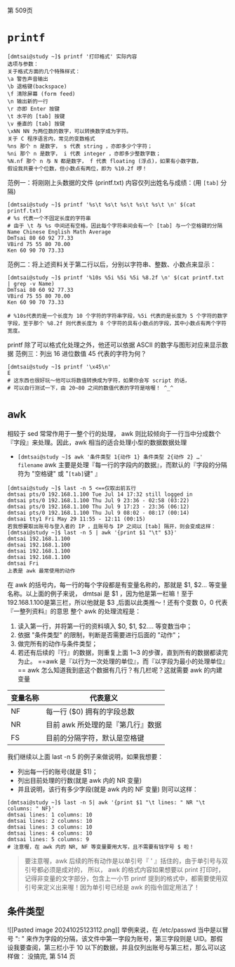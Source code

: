 第 509页
# `printf`
```shell
[dmtsai@study ~]$ printf '打印格式' 实际内容
选项与参数：
关于格式方面的几个特殊样式：
\a 警告声音输出
\b 退格键(backspace)
\f 清除屏幕 (form feed)
\n 输出新的一行
\r 亦即 Enter 按键
\t 水平的 [tab] 按键
\v 垂直的 [tab] 按键
\xNN NN 为两位数的数字，可以转换数字成为字符。
关于 C 程序语言内，常见的变数格式
%ns 那个 n 是数字， s 代表 string ，亦即多少个字符；
%ni 那个 n 是数字， i 代表 integer ，亦即多少整数字数；
%N.nf 那个 n 与 N 都是数字， f 代表 floating (浮点)，如果有小数字数，
假设我共要十个位数，但小数点有两位，即为 %10.2f 啰！
```
范例一：将刚刚上头数据的文件 (printf.txt) 内容仅列出姓名与成绩：(用 `[tab]` 分隔)
```shell
[dmtsai@study ~]$ printf '%s\t %s\t %s\t %s\t %s\t \n' $(cat printf.txt)
# %s 代表一个不固定长度的字符串
# 由于 \t 与 %s 中间还有空格，因此每个字符串间会有一个 [tab] 与一个空格键的分隔
Name Chinese English Math Average
DmTsai 80 60 92 77.33
VBird 75 55 80 70.00
Ken 60 90 70 73.33
```
范例二：将上述资料关于第二行以后，分别以字符串、整数、小数点来显示：
```shell
[dmtsai@study ~]$ printf '%10s %5i %5i %5i %8.2f \n' $(cat printf.txt | grep -v Name)
DmTsai 80 60 92 77.33
VBird 75 55 80 70.00
Ken 60 90 70 73.33

# %10s代表的是一个长度为 10 个字符的字符串字段，%5i 代表的是长度为 5 个字符的数字字段，至于那个 %8.2f 则代表长度为 8 个字符的具有小数点的字段，其中小数点有两个字符宽度。
```
printf 除了可以格式化处理之外，他还可以依据 ASCII 的数字与图形对应来显示数据
范例三：列出 16 进位数值 45 代表的字符为何？
```shell
[dmtsai@study ~]$ printf '\x45\n'
E
# 这东西也很好玩～他可以将数值转换成为字符，如果你会写 script 的话，
# 可以自行测试一下，由 20~80 之间的数值代表的字符是啥喔！ ^_^
```
# `awk`
相较于 sed 常常作用于一整个行的处理， awk 则比较倾向于一行当中分成数个『字段』来处理。因此，awk 相当的适合处理小型的数据数据处理
-  `[dmtsai@study ~]$ awk '条件类型 1{动作 1} 条件类型 2{动作 2} …' filename`
 awk 主要是处理『每一行的字段内的数据』，而默认的『字段的分隔符为 "空格键" 或 "`[tab]`键" 』
 ```shell
 [dmtsai@study ~]$ last -n 5 <==仅取出前五行
dmtsai pts/0 192.168.1.100 Tue Jul 14 17:32 still logged in
dmtsai pts/0 192.168.1.100 Thu Jul 9 23:36 - 02:58 (03:22)
dmtsai pts/0 192.168.1.100 Thu Jul 9 17:23 - 23:36 (06:12)
dmtsai pts/0 192.168.1.100 Thu Jul 9 08:02 - 08:17 (00:14)
dmtsai tty1 Fri May 29 11:55 - 12:11 (00:15)
若我想要取出账号与登入者的 IP ，且账号与 IP 之间以 [tab] 隔开，则会变成这样：
[dmtsai@study ~]$ last -n 5 | awk '{print $1 "\t" $3}'
dmtsai 192.168.1.100
dmtsai 192.168.1.100
dmtsai 192.168.1.100
dmtsai 192.168.1.100
dmtsai Fri
上表是 awk 最常使用的动作
 ```
在 awk 的括号内，每一行的每个字段都是有变量名称的，那就是 $1, $2… 等变量名称。以上面的例子来说， dmtsai 是 $1 ，因为他是第一栏嘛！至于 192.168.1.100是第三栏，所以他就是 $3 ,后面以此类推～！还有个变数 $0 ，$0 代表『一整列资料』的意思
整个 awk 的处理流程是：
1. 读入第一行，并将第一行的资料填入 $0, $1, $2…. 等变数当中；
2. 依据 "条件类型" 的限制，判断是否需要进行后面的 "动作"；
3. 做完所有的动作与条件类型；
4. 若还有后续的『行』的数据，则重复上面 1~3 的步骤，直到所有的数据都读完为止。
==awk 是『以行为一次处理的单位』，而『以字段为最小的处理单位』==
awk 怎么知道我到底这个数据有几行？有几栏呢？这就需要 awk 的内建变量

| 变量名称 | 代表意义                |
| ---- | ------------------- |
| NF   | 每一行 ($0) 拥有的字段总数    |
| NR   | 目前 awk 所处理的是『第几行』数据 |
| FS   | 目前的分隔字符，默认是空格键      |
我们继续以上面 last -n 5 的例子来做说明，如果我想要：
- 列出每一行的账号(就是 $1)；
- 列出目前处理的行数(就是 awk 内的 NR 变量)
- 并且说明，该行有多少字段(就是 awk 内的 NF 变量)
则可以这样：
```shell
[dmtsai@study ~]$ last -n 5| awk '{print $1 "\t lines: " NR "\t columns: " NF}'
dmtsai lines: 1 columns: 10
dmtsai lines: 2 columns: 10
dmtsai lines: 3 columns: 10
dmtsai lines: 4 columns: 10
dmtsai lines: 5 columns: 9
# 注意喔，在 awk 内的 NR, NF 等变量要用大写，且不需要有钱字号 $ 啦！
```
>要注意喔，awk 后续的所有动作是以单引号『 ' 』括住的，由于单引号与双引号都必须是成对的， 所以， awk 的格式内容如果想要以 print 打印时，记得非变量的文字部分，包含上一小节 printf 提到的格式中，都需要使用双引号来定义出来喔！因为单引号已经是 awk 的指令固定用法了！
## 条件类型
![[Pasted image 20241025123112.png]]
举例来说，在 /etc/passwd 当中是以冒号 ": " 来作为字段的分隔，该文件中第一字段为账号，第三字段则是 UID。那假设我要查阅，第三栏小于 10 以下的数据，并且仅列出账号与第三栏，那么可以这样做：
没搞完, 第 514 页